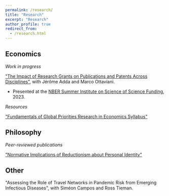 ```yaml
---
permalink: /research/
title: "Research"
excerpt: "Research"
author_profile: true
redirect_from: 
  - /research.html
---
```

## Economics
_Work in progress_

["The Impact of Research Grants on Publications and Patents Across Disciplines"](https://conference.nber.org/conf_papers/f190062.pdf), with Jérôme Adda and Marco Ottaviani.
- Presented at the [NBER Summer Institute on Science of Science Funding](https://www.nber.org/conferences/si-2023-science-science-funding), 2023.

_Resources_

["Fundamentals of Global Priorities Research in Economics Syllabus"](https://forum.effectivealtruism.org/posts/g9gfXhNhLdJxSFBLW/fundamentals-of-global-priorities-research-in-economics)

## Philosophy
_Peer-reviewed publications_

["Normative Implications of Reductionism about Personal Identity"](https://philpapers.org/rec/OLINIO)

## Other
"Assessing the Role of Travel Networks in Pandemic Risk from Emerging Infectious Diseases", with Siméon Campos and Ross Tieman. 

